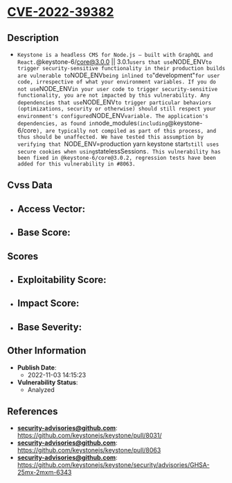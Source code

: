 
# [CVE-2022-39382](https://github.com/keystonejs/keystone/pull/8031/)

## Description

- `Keystone is a headless CMS for Node.js — built with GraphQL and React.`@keystone-6/core@3.0.0 || 3.0.1` users that use `NODE_ENV` to trigger security-sensitive functionality in their production builds are vulnerable to `NODE_ENV` being inlined to `"development"` for user code, irrespective of what your environment variables. If you do not use `NODE_ENV` in your user code to trigger security-sensitive functionality, you are not impacted by this vulnerability. Any dependencies that use `NODE_ENV` to trigger particular behaviors (optimizations, security or otherwise) should still respect your environment's configured `NODE_ENV` variable. The application's dependencies, as found in `node_modules` (including `@keystone-6/core`), are typically not compiled as part of this process, and thus should be unaffected. We have tested this assumption by verifying that `NODE_ENV=production yarn keystone start` still uses secure cookies when using `statelessSessions`. This vulnerability has been fixed in @keystone-6/core@3.0.2, regression tests have been added for this vulnerability in #8063.`

## Cvss Data

- **Access Vector**:
  - 
- **Base Score**:
  - 

## Scores

- **Exploitability Score**:
  - 
- **Impact Score**:
  - 
- **Base Severity**:
  - 

## Other Information

- **Publish Date**:
  - 2022-11-03 14:15:23
- **Vulnerability Status**:
  - Analyzed

## References

- **security-advisories@github.com**: https://github.com/keystonejs/keystone/pull/8031/
- **security-advisories@github.com**: https://github.com/keystonejs/keystone/pull/8063
- **security-advisories@github.com**: https://github.com/keystonejs/keystone/security/advisories/GHSA-25mx-2mxm-6343
